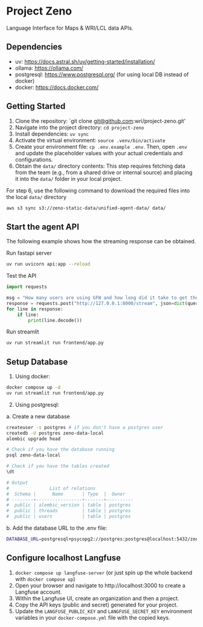 # Project Zeno

Language Interface for Maps & WRI/LCL data APIs.

## Dependencies
- uv: https://docs.astral.sh/uv/getting-started/installation/
- ollama: https://ollama.com/
- postgresql: https://www.postgresql.org/ (for using local DB instead of docker)
- docker: https://docs.docker.com/

## Getting Started

1. Clone the repository: `git clone git@github.com:wri/project-zeno.git'
2. Navigate into the project directory: `cd project-zeno`
3. Install dependencies: `uv sync`
4. Activate the virtual environment: `source .venv/bin/activate`
5. Create your environment file: `cp .env.example .env`. Then, open `.env` and update the placeholder values with your actual credentials and configurations.
6. Obtain the `data/` directory contents: This step requires fetching data from the team (e.g., from a shared drive or internal source) and placing it into the `data/` folder in your local project.

For step 6, use the following command to download the required files into
the local `data/` directory

```bash
aws s3 sync s3://zeno-static-data/unified-agent-data/ data/
```


## Start the agent API

The following example shows how the streaming response can be obtained.

Run fastapi server

```bash
uv run uvicorn api:app --reload
```

Test the API

```python
import requests

msg = "How many users are using GFW and how long did it take to get there?"
response = requests.post("http://127.0.0.1:8000/stream", json=dict(query=msg), stream=True)
for line in response:
    if line:
        print(line.decode())
```

Run streamlit

```bash
uv run streamlit run frontend/app.py
```

## Setup Database

1. Using docker:

```bash
docker compose up -d
uv run streamlit run frontend/app.py
```

2. Using postgresql:

a. Create a new database

```bash
createuser -s postgres # if you don't have a postgres user
createdb -U postgres zeno-data-local
alembic upgrade head

# Check if you have the database running
psql zeno-data-local

# Check if you have the tables created
\dt

# Output
#               List of relations
#  Schema |      Name       | Type  |  Owner   
# --------+-----------------+-------+----------
#  public | alembic_version | table | postgres
#  public | threads         | table | postgres
#  public | users           | table | postgres
```

b. Add the database URL to the .env file:
```bash
DATABASE_URL=postgresql+psycopg2://postgres:postgres@localhost:5432/zeno-data-local
```

## Configure localhost Langfuse

1. `docker compose up langfuse-server` (or just spin up the whole backend with `docker compose up`)
2. Open your browser and navigate to http://localhost:3000 to create a Langfuse account.
3. Within the Langfuse UI, create an organization and then a project.
4. Copy the API keys (public and secret) generated for your project.
5. Update the `LANGFUSE_PUBLIC_KEY` and `LANGFUSE_SECRET_KEY` environment variables in your `docker-compose.yml` file with the copied keys.
